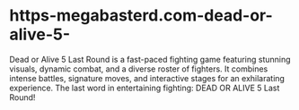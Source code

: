 # https-megabasterd.com-dead-or-alive-5-
Dead or Alive 5 Last Round is a fast-paced fighting game featuring stunning visuals, dynamic combat, and a diverse roster of fighters. It combines intense battles, signature moves, and interactive stages for an exhilarating experience. The last word in entertaining fighting: DEAD OR ALIVE 5 Last Round! 
